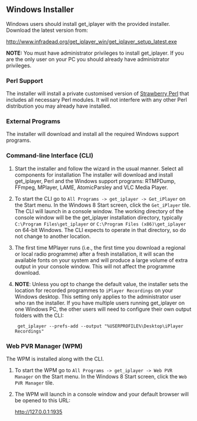 ## Windows Installer

Windows users should install get_iplayer with the provided installer.  Download the latest version from:

<http://www.infradead.org/get_iplayer_win/get_iplayer_setup_latest.exe>

**NOTE:** You must have administrator privileges to install get_iplayer.  If you are the only user on your PC you should already have administrator privileges.

### Perl Support

The installer will install a private customised version of [Strawberry Perl](http://strawberryperl.com/) that includes all necessary Perl modules.  It will not interfere with any other Perl distribution you may already have installed.

### External Programs

The installer will download and install all the required Windows support programs.

### Command-line Interface (CLI)

1. Start the installer and follow the wizard in the usual manner.  Select all components for installation The installer will download and install get_iplayer, Perl and the Windows support programs: RTMPDump, FFmpeg, MPlayer, LAME, AtomicParsley and VLC Media Player. 

2. To start the CLI go to `All Programs -> get_iplayer -> Get_iPlayer` on the Start menu.  In the Windows 8 Start screen, click the `Get_iPlayer` tile.   The CLI will launch in a console window.  The working directory of the console window will be the get_iplayer installation directory, typically `C:\Program Files\get_iplayer` or `C:\Program Files (x86)\get_iplayer` on 64-bit Windows.  The CLI expects to operate in that directory, so do not change to another location.

3. The first time MPlayer runs (i.e., the first time you download a regional or local radio programme) after a fresh installation, it will scan the available fonts on your system and will produce a large volume of extra output in your console window.  This will not affect the programme download.

4. **NOTE**: Unless you opt to change the default value, the installer sets the location for recorded programmes to `iPlayer Recordings` on your Windows desktop.  This setting only applies to the administrator user who ran the installer.  If you have multiple users running get_iplayer on one Windows PC, the other users will need to configure their own output folders with the CLI:

		get_iplayer --prefs-add --output "%USERPROFILE%\Desktop\iPlayer Recordings"

### Web PVR Manager (WPM)

The WPM is installed along with the CLI.
    
1. To start the WPM go to `All Programs -> get_iplayer -> Web PVR Manager` on the Start menu.  In the Windows 8 Start screen, click the `Web PVR Manager` tile.  

2. The WPM will launch in a console window and your default browser will be opened to this URL:

    <http://127.0.0.1:1935>
